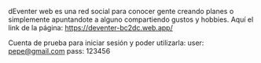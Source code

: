 dEventer web es una red social para conocer gente creando planes o simplemente apuntandote a alguno compartiendo gustos y hobbies. Aquí el link
de la página: https://deventer-bc2dc.web.app/

Cuenta de prueba para iniciar sesión y poder utilizarla:
user: pepe@gmail.com
pass: 123456
